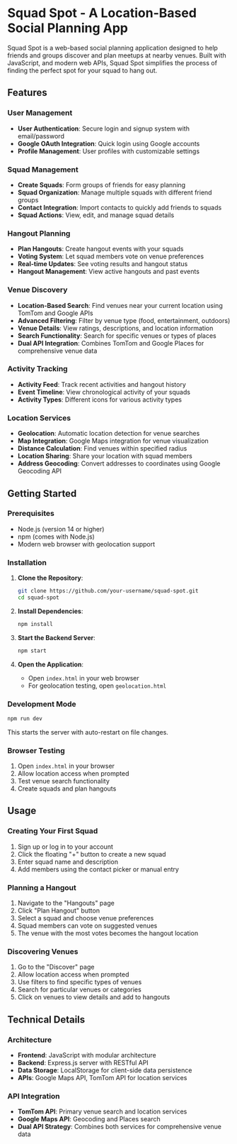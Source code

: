# Squad Spot - A Location-Based Social Planning App

Squad Spot is a web-based social planning application designed to help friends and groups discover and plan meetups at nearby venues. Built with JavaScript, and modern web APIs, Squad Spot simplifies the process of finding the perfect spot for your squad to hang out.

## Features

### User Management
- **User Authentication**: Secure login and signup system with email/password
- **Google OAuth Integration**: Quick login using Google accounts
- **Profile Management**: User profiles with customizable settings

### Squad Management
- **Create Squads**: Form groups of friends for easy planning
- **Squad Organization**: Manage multiple squads with different friend groups
- **Contact Integration**: Import contacts to quickly add friends to squads
- **Squad Actions**: View, edit, and manage squad details

### Hangout Planning
- **Plan Hangouts**: Create hangout events with your squads
- **Voting System**: Let squad members vote on venue preferences
- **Real-time Updates**: See voting results and hangout status
- **Hangout Management**: View active hangouts and past events

### Venue Discovery
- **Location-Based Search**: Find venues near your current location using TomTom and Google APIs
- **Advanced Filtering**: Filter by venue type (food, entertainment, outdoors)
- **Venue Details**: View ratings, descriptions, and location information
- **Search Functionality**: Search for specific venues or types of places
- **Dual API Integration**: Combines TomTom and Google Places for comprehensive venue data

### Activity Tracking
- **Activity Feed**: Track recent activities and hangout history
- **Event Timeline**: View chronological activity of your squads
- **Activity Types**: Different icons for various activity types

### Location Services
- **Geolocation**: Automatic location detection for venue searches
- **Map Integration**: Google Maps integration for venue visualization
- **Distance Calculation**: Find venues within specified radius
- **Location Sharing**: Share your location with squad members
- **Address Geocoding**: Convert addresses to coordinates using Google Geocoding API

## Getting Started

### Prerequisites
- Node.js (version 14 or higher)
- npm (comes with Node.js)
- Modern web browser with geolocation support

### Installation

1. **Clone the Repository**:
   ```bash
   git clone https://github.com/your-username/squad-spot.git
   cd squad-spot
   ```

2. **Install Dependencies**:
   ```bash
   npm install
   ```

4. **Start the Backend Server**:
   ```bash
   npm start
   ```

4. **Open the Application**:
   - Open `index.html` in your web browser
   - For geolocation testing, open `geolocation.html`

### Development Mode
```bash
npm run dev
```
This starts the server with auto-restart on file changes.

### Browser Testing
1. Open `index.html` in your browser
2. Allow location access when prompted
3. Test venue search functionality
4. Create squads and plan hangouts

## Usage

### Creating Your First Squad
1. Sign up or log in to your account
2. Click the floating "+" button to create a new squad
3. Enter squad name and description
4. Add members using the contact picker or manual entry

### Planning a Hangout
1. Navigate to the "Hangouts" page
2. Click "Plan Hangout" button
3. Select a squad and choose venue preferences
4. Squad members can vote on suggested venues
5. The venue with the most votes becomes the hangout location

### Discovering Venues
1. Go to the "Discover" page
2. Allow location access when prompted
3. Use filters to find specific types of venues
4. Search for particular venues or categories
5. Click on venues to view details and add to hangouts

## Technical Details

### Architecture
- **Frontend**: JavaScript with modular architecture
- **Backend**: Express.js server with RESTful API
- **Data Storage**: LocalStorage for client-side data persistence
- **APIs**: Google Maps API, TomTom API for location services

### API Integration
- **TomTom API**: Primary venue search and location services
- **Google Maps API**: Geocoding and Places search
- **Dual API Strategy**: Combines both services for comprehensive venue data